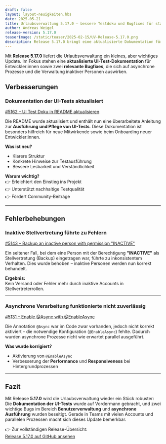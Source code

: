 ```yaml
---
draft: false
layout: layout-neuigkeiten.hbs
date: 2025-05-21
title: Urlaubsverwaltung 5.17.0 – bessere Testdoku und Bugfixes für stabileres Verhalten
author: Andreas Weigel
release-version: 5.17.0
teaserImage: /static/teaser/2025-02-15/UV-Release-5.17.0.png
description: Release 5.17.0 bringt eine aktualisierte Dokumentation für UI-Tests und behebt Fehler bei asynchronen Prozessen sowie beim Umgang mit inaktiven Stellvertretungen.
---
```


Mit **Release 5.17.0** liefert die Urlaubsverwaltung ein kleines, aber wichtiges Update. Im Fokus stehen eine **aktualisierte UI-Test-Dokumentation** für Entwickler:innen sowie zwei **relevante Bugfixes**, die sich auf asynchrone Prozesse und die Verwaltung inaktiver Personen auswirken.

<!-- more -->

## Verbesserungen

### Dokumentation der UI-Tests aktualisiert

[#5162 – UI Test Doku in README aktualisieren](https://github.com/urlaubsverwaltung/urlaubsverwaltung/pull/5162)

Die README wurde aktualisiert und enthält nun eine überarbeitete Anleitung zur **Ausführung und Pflege von UI-Tests**. Diese Dokumentation ist besonders hilfreich für neue Mitwirkende sowie beim Onboarding neuer Entwickler:innen.

**Was ist neu?**

- Klarere Struktur
- Konkrete Hinweise zur Testausführung
- Bessere Lesbarkeit und Verständlichkeit

**Warum wichtig?**  
👉 Erleichtert den Einstieg ins Projekt  
👉 Unterstützt nachhaltige Testqualität  
👉 Fördert Community-Beiträge

---

## Fehlerbehebungen

### Inaktive Stellvertretung führte zu Fehlern

[#5143 – Backup an inactive person with permission "INACTIVE"](https://github.com/urlaubsverwaltung/urlaubsverwaltung/pull/5143)

Ein seltener Fall, bei dem eine Person mit der Berechtigung **"INACTIVE"** als Stellvertretung (Backup) eingetragen war, führte zu inkonsistentem Verhalten. Dies wurde behoben – inaktive Personen werden nun korrekt behandelt.

**Ergebnis:**  
Kein Versand oder Fehler mehr durch inaktive Accounts in Stellvertreterrollen.

---

### Asynchrone Verarbeitung funktionierte nicht zuverlässig

[#5131 – Enable @Async with @EnableAsync](https://github.com/urlaubsverwaltung/urlaubsverwaltung/pull/5131)

Die Annotation `@Async` war im Code zwar vorhanden, jedoch nicht korrekt aktiviert – die notwendige Konfiguration (`@EnableAsync`) fehlte. Dadurch wurden asynchrone Prozesse nicht wie erwartet parallel ausgeführt.

**Was wurde korrigiert?**

- Aktivierung von `@EnableAsync`
- Verbesserung der **Performance** und **Responsiveness** bei Hintergrundprozessen

---

## Fazit

Mit Release **5.17.0** wird die Urlaubsverwaltung wieder ein Stück robuster: Die **Dokumentation der UI-Tests** wurde auf Vordermann gebracht, und zwei wichtige Bugs im Bereich **Benutzerverwaltung** und **asynchrone Ausführung** wurden beseitigt. Gerade in Teams mit vielen Accounts und parallelen Prozessen macht sich dieses Update bemerkbar.

👉 Zur vollständigen Release-Übersicht:  
[Release 5.17.0 auf GitHub ansehen](https://github.com/urlaubsverwaltung/urlaubsverwaltung/releases/tag/urlaubsverwaltung-5.17.0)
